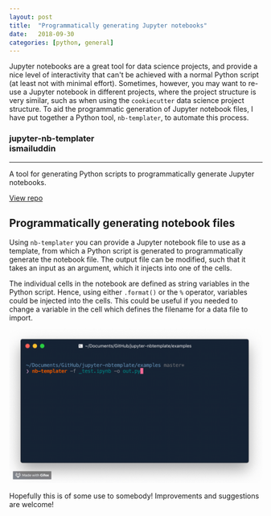 ```yaml
---
layout: post
title:  "Programmatically generating Jupyter notebooks"
date:   2018-09-30
categories: [python, general]
---
```


Jupyter notebooks are a great tool for data science projects, and provide a nice level of interactivity that can't be achieved with a normal Python script (at least not with minimal effort). Sometimes, however, you may want to re-use a Jupyter notebook in different projects, where the project structure is very similar, such as when using the `cookiecutter` data science project structure. To aid the programmatic generation of Jupyter notebook files, I have put together a Python tool, `nb-templater`, to automate this process.

<div class="github-card">
    <h3 class="repo-name">
        <div class="row">
          <div class="col-lg-2">
              <i class="icon icon_repo"></i>
          </div>
          <div class="col-lg-10">
              jupyter-nb-templater
              <br>
              ismailuddin
          </div>
        </div>
    </h3>
    <hr>
    <p>
        A tool for generating Python scripts to programmatically generate Jupyter notebooks.
    </p>
    <a href="https://www.github.com/ismailuddin/jupyter-nb-templater" class="btn social-media github smaller">
        <i class="fab fa-github"></i> View repo
    </a>
</div>


## Programmatically generating notebook files
Using `nb-templater` you can provide a Jupyter notebook file to use as a template, from which a Python script is generated to programmatically generate the notebook file. The output file can be modified, such that it takes an input as an argument, which it injects into one of the cells.

The individual cells in the notebook are defined as string variables in the Python script. Hence, using either `.format()` or the `%` operator, variables could be injected into the cells. This could be useful if you needed to change a variable in the cell which defines the filename for a data file to import.

![Jupyter nbtemplater](/assets/img/nbtemplater.gif)

Hopefully this is of some use to somebody! Improvements and suggestions are welcome!
